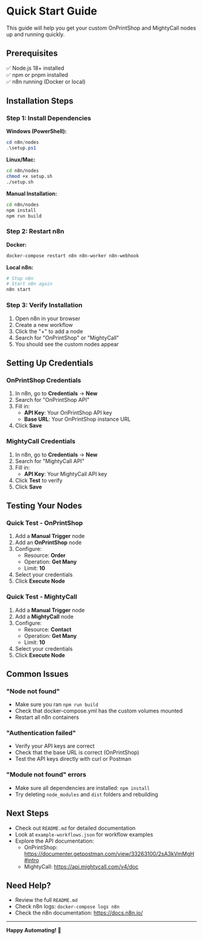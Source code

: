 # Quick Start Guide

This guide will help you get your custom OnPrintShop and MightyCall nodes up and running quickly.

## Prerequisites

✅ Node.js 18+ installed  
✅ npm or pnpm installed  
✅ n8n running (Docker or local)

## Installation Steps

### Step 1: Install Dependencies

**Windows (PowerShell):**
```powershell
cd n8n/nodes
.\setup.ps1
```

**Linux/Mac:**
```bash
cd n8n/nodes
chmod +x setup.sh
./setup.sh
```

**Manual Installation:**
```bash
cd n8n/nodes
npm install
npm run build
```

### Step 2: Restart n8n

**Docker:**
```bash
docker-compose restart n8n n8n-worker n8n-webhook
```

**Local n8n:**
```bash
# Stop n8n
# Start n8n again
n8n start
```

### Step 3: Verify Installation

1. Open n8n in your browser
2. Create a new workflow
3. Click the "+" to add a node
4. Search for "OnPrintShop" or "MightyCall"
5. You should see the custom nodes appear

## Setting Up Credentials

### OnPrintShop Credentials

1. In n8n, go to **Credentials** → **New**
2. Search for "OnPrintShop API"
3. Fill in:
   - **API Key**: Your OnPrintShop API key
   - **Base URL**: Your OnPrintShop instance URL
4. Click **Save**

### MightyCall Credentials

1. In n8n, go to **Credentials** → **New**
2. Search for "MightyCall API"
3. Fill in:
   - **API Key**: Your MightyCall API key
4. Click **Test** to verify
5. Click **Save**

## Testing Your Nodes

### Quick Test - OnPrintShop

1. Add a **Manual Trigger** node
2. Add an **OnPrintShop** node
3. Configure:
   - Resource: **Order**
   - Operation: **Get Many**
   - Limit: **10**
4. Select your credentials
5. Click **Execute Node**

### Quick Test - MightyCall

1. Add a **Manual Trigger** node
2. Add a **MightyCall** node
3. Configure:
   - Resource: **Contact**
   - Operation: **Get Many**
   - Limit: **10**
4. Select your credentials
5. Click **Execute Node**

## Common Issues

### "Node not found"
- Make sure you ran `npm run build`
- Check that docker-compose.yml has the custom volumes mounted
- Restart all n8n containers

### "Authentication failed"
- Verify your API keys are correct
- Check that the base URL is correct (OnPrintShop)
- Test the API keys directly with curl or Postman

### "Module not found" errors
- Make sure all dependencies are installed: `npm install`
- Try deleting `node_modules` and `dist` folders and rebuilding

## Next Steps

- Check out `README.md` for detailed documentation
- Look at `example-workflows.json` for workflow examples
- Explore the API documentation:
  - OnPrintShop: https://documenter.getpostman.com/view/33263100/2sA3kVmMgH#intro
  - MightyCall: https://api.mightycall.com/v4/doc

## Need Help?

- Review the full `README.md`
- Check n8n logs: `docker-compose logs n8n`
- Check the n8n documentation: https://docs.n8n.io/

---

**Happy Automating! 🚀**

